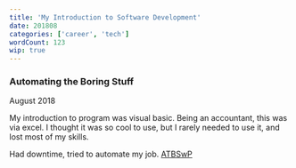 ```yaml
---
title: 'My Introduction to Software Development'
date: 201808
categories: ['career', 'tech']
wordCount: 123
wip: true
---
```


### Automating the Boring Stuff

August 2018

My introduction to program was visual basic. Being an accountant, this was via excel. I thought it was so cool to use, but I rarely needed to use it, and lost most of my skills.

Had downtime, tried to automate my job. [ATBSwP](https://automatetheboringstuff.com/)
